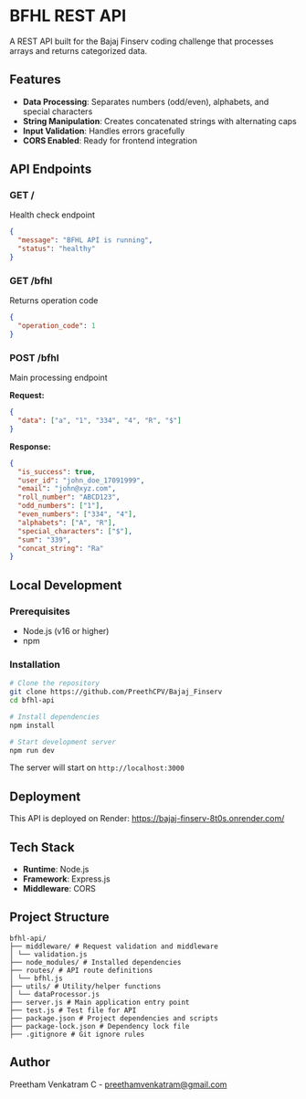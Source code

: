 # BFHL REST API

A REST API built for the Bajaj Finserv coding challenge that processes arrays and returns categorized data.

## Features

- **Data Processing**: Separates numbers (odd/even), alphabets, and special characters
- **String Manipulation**: Creates concatenated strings with alternating caps
- **Input Validation**: Handles errors gracefully
- **CORS Enabled**: Ready for frontend integration

## API Endpoints

### GET /

Health check endpoint

```json
{
  "message": "BFHL API is running",
  "status": "healthy"
}
```

### GET /bfhl

Returns operation code

```json
{
  "operation_code": 1
}
```

### POST /bfhl

Main processing endpoint

**Request:**

```json
{
  "data": ["a", "1", "334", "4", "R", "$"]
}
```

**Response:**

```json
{
  "is_success": true,
  "user_id": "john_doe_17091999",
  "email": "john@xyz.com",
  "roll_number": "ABCD123",
  "odd_numbers": ["1"],
  "even_numbers": ["334", "4"],
  "alphabets": ["A", "R"],
  "special_characters": ["$"],
  "sum": "339",
  "concat_string": "Ra"
}
```

## Local Development

### Prerequisites

- Node.js (v16 or higher)
- npm

### Installation

```bash
# Clone the repository
git clone https://github.com/PreethCPV/Bajaj_Finserv
cd bfhl-api

# Install dependencies
npm install

# Start development server
npm run dev
```

The server will start on `http://localhost:3000`

## Deployment

This API is deployed on Render: https://bajaj-finserv-8t0s.onrender.com/

## Tech Stack

- **Runtime**: Node.js
- **Framework**: Express.js
- **Middleware**: CORS

## Project Structure

```
bfhl-api/
├── middleware/ # Request validation and middleware
│ └── validation.js
├── node_modules/ # Installed dependencies
├── routes/ # API route definitions
│ └── bfhl.js
├── utils/ # Utility/helper functions
│ └── dataProcessor.js
├── server.js # Main application entry point
├── test.js # Test file for API
├── package.json # Project dependencies and scripts
├── package-lock.json # Dependency lock file
├── .gitignore # Git ignore rules
```

## Author

Preetham Venkatram C - preethamvenkatram@gmail.com
